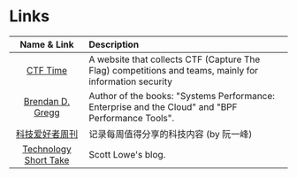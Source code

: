 # Links

| Name & Link | Description |
|:-----------:|:------------|
| [CTF Time](https://ctftime.org/) | A website that collects CTF (Capture The Flag) competitions and teams, mainly for information security |
| [Brendan D. Gregg](http://www.brendangregg.com/) | Author of the books: "Systems Performance: Enterprise and the Cloud" and "BPF Performance Tools". |
| [科技爱好者周刊](https://github.com/ruanyf/weekly) | 记录每周值得分享的科技内容 (by 阮一峰) |
| [Technology Short Take](https://blog.scottlowe.org/) | Scott Lowe's blog. |

